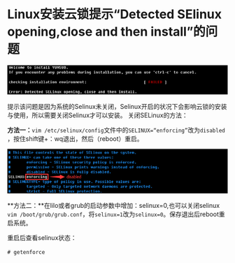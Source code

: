 # Linux安装云锁提示“Detected SElinux opening,close and then install”的问题

![](/assets/q_25_1.png)

提示该问题是因为系统的Selinux未关闭，Selinux开启的状况下会影响云锁的安装与使用，所以需要关闭Selinux才可以安装。
关闭SELinux的方法：

**方法一：**`vim /etc/selinux/config`文件中的`SELINUX=“enforcing”`改为`disabled` ，按住shift键+：wq退出，然后（reboot）重启。

![](/assets/q_25_2.png) 

**方法二：**在lilo或者grub的启动参数中增加：selinux=0,也可以关闭selinux
`vim /boot/grub/grub.conf`，将`selinux=1`改为`selinux=0`。保存退出后reboot重启系统。

重启后查看selinux状态：

`# getenforce`

